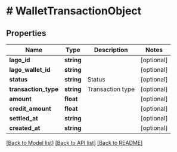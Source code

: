 # # WalletTransactionObject

## Properties

Name | Type | Description | Notes
------------ | ------------- | ------------- | -------------
**lago_id** | **string** |  | [optional]
**lago_wallet_id** | **string** |  | [optional]
**status** | **string** | Status | [optional]
**transaction_type** | **string** | Transaction type | [optional]
**amount** | **float** |  | [optional]
**credit_amount** | **float** |  | [optional]
**settled_at** | **string** |  | [optional]
**created_at** | **string** |  | [optional]

[[Back to Model list]](../../README.md#models) [[Back to API list]](../../README.md#endpoints) [[Back to README]](../../README.md)
